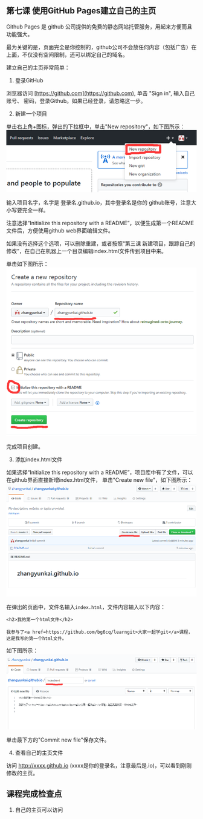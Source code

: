 ## 第七课 使用GitHub Pages建立自己的主页

Github Pages 是 github 公司提供的免费的静态网站托管服务，用起来方便而且功能强大。

最为关键的是，页面完全是你控制的，github公司不会放任何内容（包括广告）在上面，不仅没有空间限制，还可以绑定自己的域名。

建立自己的主页非常简单：

1. 登录GitHub

浏览器访问 [https://github.com](https://github.com), 单击 "Sign in", 输入自己账号、
密码，登录Github。如果已经登录，请忽略这一步。

2. 新建一个项目

单击右上角+图标，弹出的下拉框中，单击"New repository"，如下图所示：
![New](img/1.png)

输入项目名字，名字是 登录名.github.io，其中登录名是你的 github账号，注意大小写要完全一样。

注意选择“Initialize this repository with a README”，以便生成第一个README文件后，方便使用github web界面编辑文件。

如果没有选择这个选项，可以删除重建，或者按照“第三课 新建项目，跟踪自己的修改”，在自己在机器上一个目录编辑index.html文件传到项目中来。

单击如下图所示：
![create](img/2.png)

完成项目创建。

3. 添加index.html文件

如果选择“Initialize this repository with a README”，项目库中有了文件，可以在github界面直接新增index.html文件，
单击"Create new file"，如下图所示：
![index](img/3.png)

在弹出的页面中，文件名输入`index.html`，文件内容输入以下内容：
```
<h2>我的第一个html文件</h2>

我参与了<a href=https://github.com/bg6cq/learngit>大家一起学git</a>课程，这是我写的第一个html文件。
```
如下图所示：
![index](img/4.png)

单击最下方的"Commit new file"保存文件。

4. 查看自己的主页文件

访问 http://xxxx.github.io (xxxx是你的登录名，注意最后是.io)，可以看到刚刚修改的主页。


## 课程完成检查点

1. 自己的主页可以访问